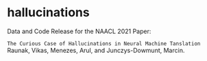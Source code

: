 # hallucinations
Data and Code Release for the NAACL 2021 Paper: 

`The Curious Case of Hallucinations in Neural Machine Tanslation` 
Raunak, Vikas, Menezes, Arul, and Junczys-Dowmunt, Marcin.

